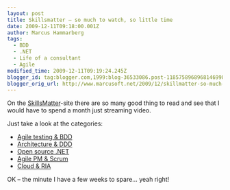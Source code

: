 ```yaml
---
layout: post
title: Skillsmatter – so much to watch, so little time
date: 2009-12-11T09:18:00.001Z
author: Marcus Hammarberg
tags:
  - BDD
  - .NET
  - Life of a consultant
  - Agile
modified_time: 2009-12-11T09:19:24.245Z
blogger_id: tag:blogger.com,1999:blog-36533086.post-1185758968968146998
blogger_orig_url: http://www.marcusoft.net/2009/12/skillmatter-so-much-to-watch-so-little.html
---
```




On the
<a href="http://skillsmatter.com" target="_blank">SkillsMatter</a>-site
there are so many good thing to read and see that I would have to spend
a month just streaming video.

Just take a look at the categories:

-   <a href="http://skillsmatter.com/go/agile-testing" target="_blank">Agile
    testing &amp; BDD</a>
-   <a href="http://skillsmatter.com/go/design-architecture"
    target="_blank">Architecture &amp; DDD</a>
-   <a href="http://skillsmatter.com/go/open-source-dot-net"
    target="_blank">Open source .NET</a>
-   <a href="http://skillsmatter.com/go/agile-scrum" target="_blank">Agile
    PM &amp; Scrum</a>
-   <a href="http://skillsmatter.com/go/cloud-grid" target="_blank">Cloud
    &amp; RIA</a>

OK – the minute I have a few weeks to spare… yeah right!
